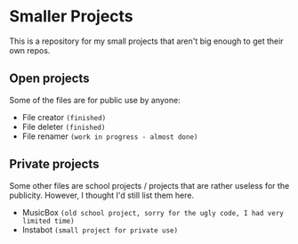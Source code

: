 # Smaller Projects
This is a repository for my small projects that aren't big enough to get their own repos.
## Open projects
Some of the files are for public use by anyone: 
- File creator `(finished)`
- File deleter `(finished)`
- File renamer `(work in progress - almost done)`
## Private projects
Some other files are school projects / projects that are rather useless for the publicity. However, I thought I'd still list them here. 
- MusicBox `(old school project, sorry for the ugly code, I had very limited time)`
- Instabot `(small project for private use)`